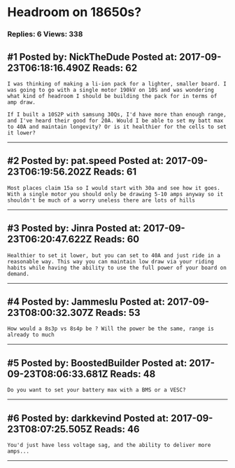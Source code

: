 # Headroom on 18650s?

### Replies: 6 Views: 338

## \#1 Posted by: NickTheDude Posted at: 2017-09-23T06:18:16.490Z Reads: 62

```
I was thinking of making a li-ion pack for a lighter, smaller board. I was going to go with a single motor 190kV on 10S and was wondering what kind of headroom I should be building the pack for in terms of amp draw.

If I built a 10S2P with samsung 30Qs, I'd have more than enough range, and I've heard their good for 20A. Would I be able to set my batt max to 40A and maintain longevity? Or is it healthier for the cells to set it lower?
```

---
## \#2 Posted by: pat.speed Posted at: 2017-09-23T06:19:56.202Z Reads: 61

```
Most places claim 15a so I would start with 30a and see how it goes. With a single motor you should only be drawing 5-10 amps anyway so it shouldn't be much of a worry uneless there are lots of hills
```

---
## \#3 Posted by: Jinra Posted at: 2017-09-23T06:20:47.622Z Reads: 60

```
Healthier to set it lower, but you can set to 40A and just ride in a reasonable way. This way you can maintain low draw via your riding habits while having the ability to use the full power of your board on demand.
```

---
## \#4 Posted by: Jammeslu Posted at: 2017-09-23T08:00:32.307Z Reads: 53

```
How would a 8s3p vs 8s4p be ? Will the power be the same, range is already to much
```

---
## \#5 Posted by: BoostedBuilder Posted at: 2017-09-23T08:06:33.681Z Reads: 48

```
Do you want to set your battery max with a BMS or a VESC?
```

---
## \#6 Posted by: darkkevind Posted at: 2017-09-23T08:07:25.505Z Reads: 46

```
You'd just have less voltage sag, and the ability to deliver more amps...
```

---
